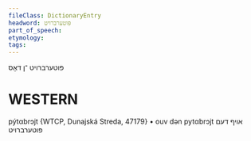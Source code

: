 ```yaml
---
fileClass: DictionaryEntry
headword: פּוטערברויט
part_of_speech: 
etymology: 
tags: 
---
```

פּוטערברויט
־ן
דאָס

WESTERN
========

pýtαbrɔjt {WTCP, Dunajská Streda, 47179}
	•	ouv dən pytαbrɔjt אויף דעם פּוטערברויט

